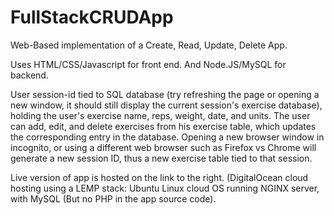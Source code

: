 # FullStackCRUDApp
Web-Based implementation of a Create, Read, Update, Delete App.

Uses HTML/CSS/Javascript for front end.
And Node.JS/MySQL for backend.

User session-id tied to SQL database (try refreshing the page or opening a new window, it should still display the current session's exercise database), holding the user's exercise name, reps, weight, date, and units. The user can add, edit, and delete exercises from his exercise table, which updates the corresponding entry in the database. Opening a new browser window in incognito, or using a different web browser such as Firefox vs Chrome will generate a new session ID, thus a new exercise table tied to that session.

Live version of app is hosted on the link to the right.
(DigitalOcean cloud hosting using a LEMP stack: Ubuntu Linux cloud OS running NGINX server, with MySQL (But no PHP in the app source code).

